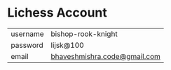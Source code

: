 # Lichess Account

  

|     |     |
| --- | --- |
| username | bishop-rook-knight |
| password | lijsk@100 |
| email | bhaveshmishra.code@gmail.com |
